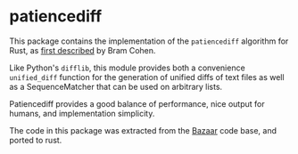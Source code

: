 patiencediff
============

This package contains the implementation of the ``patiencediff`` algorithm for
Rust, as
[first described](https://bramcohen.livejournal.com/73318.html) by Bram Cohen.

Like Python's ``difflib``, this module provides both a convenience ``unified_diff``
function for the generation of unified diffs of text files
as well as a SequenceMatcher that can be used on arbitrary lists.

Patiencediff provides a good balance of performance, nice output for humans,
and implementation simplicity.

The code in this package was extracted from the [Bazaar](https://www.bazaar-vcs.org/)
code base, and ported to rust.
